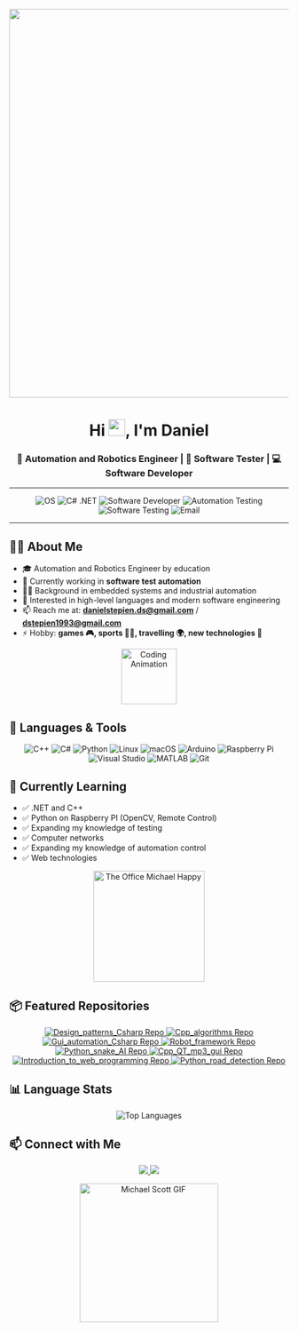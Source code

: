 <p align = "center">
<a href="#"><img width="700" height="auto" src="https://i.imgur.com/iXuL1HG.png"/></a>
</p>
<h1 align="center">Hi <img src="https://raw.githubusercontent.com/MartinHeinz/MartinHeinz/master/wave.gif" width="30px">, I'm Daniel</h1>
<h3 align="center">🤖 Automation and Robotics Engineer | 🧪 Software Tester | 💻 Software Developer</h3>

---

<p align="center">
  <img src="https://img.shields.io/badge/OS-Windows%20%7C%20Linux-blue?style=for-the-badge&logo=windows&logoColor=white" alt="OS"/>
  <img src="https://img.shields.io/badge/C%23-.NET-purple?style=for-the-badge&logo=c-sharp&logoColor=white" alt="C# .NET"/>
  <img src="https://img.shields.io/badge/Software_Developer-Code-blue?style=for-the-badge&logo=visualstudio&logoColor=white" alt="Software Developer"/>
  <img src="https://img.shields.io/badge/Automation_Testing-Automation-blueviolet?style=for-the-badge" alt="Automation Testing"/>
  <img src="https://img.shields.io/badge/Software_Testing-Testing-brightgreen?style=for-the-badge" alt="Software Testing"/>
  <img src="https://img.shields.io/badge/Email-danielstepien.ds%40gmail.com-critical?style=for-the-badge&logo=gmail&logoColor=white" alt="Email"/>
</p>

---

## 🙋‍♂️ About Me

- 🎓 Automation and Robotics Engineer by education  
- 🧪 Currently working in **software test automation**
- 👨‍💻 Background in embedded systems and industrial automation
- 🌱 Interested in high-level languages and modern software engineering
- 📫 Reach me at: **danielstepien.ds@gmail.com** / **dstepien1993@gmail.com**
- ⚡ Hobby: **games 🎮, sports 🏃‍♂️, travelling 🌍, new technologies 🧠**
<p align="center">
  <img src="https://media.giphy.com/media/3o7TKtnuHOHHUjR38Y/giphy.gif" alt="Coding Animation" width="100"/>
</p>

## 🚀 Languages & Tools

<p align="center">
  <img src="https://img.icons8.com/color/48/000000/c-plus-plus-logo.png" alt="C++"/>
  <img src="https://img.icons8.com/color/48/000000/c-sharp-logo.png" alt="C#"/>
  <img src="https://img.icons8.com/color/48/000000/python.png" alt="Python"/>
  <img src="https://img.icons8.com/ios-filled/48/000000/linux.png" alt="Linux"/>
  <img src="https://img.icons8.com/ios/48/mac-os--v1.png" alt="macOS"/>
  <img src="https://img.icons8.com/ios-filled/48/000000/arduino.png" alt="Arduino"/>
  <img src="https://img.icons8.com/color/48/000000/raspberry-pi.png" alt="Raspberry Pi"/>
  <img src="https://img.icons8.com/color/48/000000/visual-studio-code-2019.png" alt="Visual Studio"/>
  <img src="https://img.icons8.com/fluency/48/000000/matlab.png" alt="MATLAB"/>
  <img src="https://img.icons8.com/color/48/000000/git.png" alt="Git"/>
</p>

## 🧰 Currently Learning

- ✅ .NET and C++
- ✅ Python on Raspberry PI (OpenCV, Remote Control)
- ✅ Expanding my knowledge of testing
- ✅ Computer networks
- ✅ Expanding my knowledge of automation control 
- ✅ Web technologies
<p align="center"> <img src="https://media.giphy.com/media/1zSz5MVw4zKg0/giphy.gif" alt="The Office Michael Happy" width="200"/> </p>


## 📦 Featured Repositories

<p align="center">
  <a href="https://github.com/DejniellSt/Design_patterns_Csharp">
    <img src="https://github-readme-stats.vercel.app/api/pin/?username=DejniellSt&repo=Design_patterns_Csharp&theme=default" alt="Design_patterns_Csharp Repo" />
  </a>
  <a href="https://github.com/DejniellSt/Cpp_algorithms">
    <img src="https://github-readme-stats.vercel.app/api/pin/?username=DejniellSt&repo=Cpp_algorithms&theme=default" alt="Cpp_algorithms Repo" />
  </a>
  <a href="https://github.com/DejniellSt/Gui_automation_Csharp">
    <img src="https://github-readme-stats.vercel.app/api/pin/?username=DejniellSt&repo=Gui_automation_Csharp&theme=default" alt="Gui_automation_Csharp Repo" />
  </a>
  <a href="https://github.com/DejniellSt/Robot_framework">
    <img src="https://github-readme-stats.vercel.app/api/pin/?username=DejniellSt&repo=Robot_framework&theme=default" alt="Robot_framework Repo" />
  </a>
  <a href="https://github.com/DejniellSt/Python_snake_AI">
    <img src="https://github-readme-stats.vercel.app/api/pin/?username=DejniellSt&repo=Python_snake_AI&theme=default" alt="Python_snake_AI Repo" />
  </a>
  <a href="https://github.com/DejniellSt/Cpp_QT_mp3_gui">
    <img src="https://github-readme-stats.vercel.app/api/pin/?username=DejniellSt&repo=Cpp_QT_mp3_gui&theme=default" alt="Cpp_QT_mp3_gui Repo" />
  </a>
  <a href="https://github.com/DejniellSt/Introduction_to_web_programming">
    <img src="https://github-readme-stats.vercel.app/api/pin/?username=DejniellSt&repo=Introduction_to_web_programming&theme=default" alt="Introduction_to_web_programming Repo" />
  </a>
  <a href="https://github.com/DejniellSt/Python_road_detection">
    <img src="https://github-readme-stats.vercel.app/api/pin/?username=DejniellSt&repo=Python_road_detection&theme=default" alt="Python_road_detection Repo" />
  </a>
</p>

## 📊 Language Stats

<p align="center">
  <img src="https://github-readme-stats.vercel.app/api/top-langs/?username=DejniellSt&layout=compact&theme=default" alt="Top Languages" />
</p>

## 📫 Connect with Me

<p align="center">
  <a href="https://www.linkedin.com/in/daniel-st%C4%99pie%C5%84-0578721b9/">
    <img src="https://img.icons8.com/color/48/000000/linkedin.png"/>
  </a>
  <a href="mailto:danielstepien.ds@gmail.com">
    <img src="https://img.icons8.com/color/48/000000/gmail--v1.png"/>
  </a>
</p>
  <p align="center">
  <img src="https://media4.giphy.com/media/v1.Y2lkPTc5MGI3NjExNDQyb2JjMmgwMDFxNWdtZnIxMjlicXhwajJhY2poYjhpeWJ3ZTFxaiZlcD12MV9pbnRlcm5hbF9naWZfYnlfaWQmY3Q9Zw/n4oKYFlAcv2AU/giphy.gif" alt="Michael Scott GIF" width="250"/>
</p>

